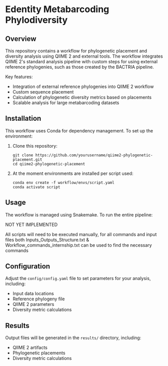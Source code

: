# Edentity Metabarcoding Phylodiversity

## Overview

This repository contains a workflow for phylogenetic placement and diversity analysis using QIIME 2 and external tools. The workflow integrates QIIME 2's standard analysis pipeline with custom steps for using external reference phylogenies, such as those created by the BACTRIA pipeline.

Key features:
- Integration of external reference phylogenies into QIIME 2 workflow
- Custom sequence placement
- Calculation of phylogenetic diversity metrics based on placements
- Scalable analysis for large metabarcoding datasets

## Installation

This workflow uses Conda for dependency management. To set up the environment:

1. Clone this repository:
   ```
   git clone https://github.com/yourusername/qiime2-phylogenetic-placement.git
   cd qiime2-phylogenetic-placement
   ```

2. At the moment environments are installed per script used:
   ```
   conda env create -f workflow/envs/script.yaml
   conda activate script
   ```

## Usage

The workflow is managed using Snakemake. To run the entire pipeline:

NOT YET IMPLEMENTED

All scripts will need to be executed manually, for all commands and input files both Inputs_Outputs_Structure.txt & Workflow_commands_internship.txt can be used to find the necessary commands

## Configuration

Adjust the `config/config.yaml` file to set parameters for your analysis, including:
- Input data locations
- Reference phylogeny file
- QIIME 2 parameters
- Diversity metric calculations

## Results

Output files will be generated in the `results/` directory, including:
- QIIME 2 artifacts
- Phylogenetic placements
- Diversity metric calculations

